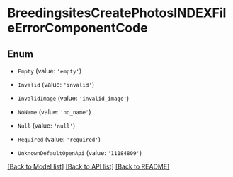 # BreedingsitesCreatePhotosINDEXFileErrorComponentCode


## Enum

* `Empty` (value: `'empty'`)

* `Invalid` (value: `'invalid'`)

* `InvalidImage` (value: `'invalid_image'`)

* `NoName` (value: `'no_name'`)

* `Null` (value: `'null'`)

* `Required` (value: `'required'`)

* `UnknownDefaultOpenApi` (value: `'11184809'`)

[[Back to Model list]](../README.md#documentation-for-models) [[Back to API list]](../README.md#documentation-for-api-endpoints) [[Back to README]](../README.md)
